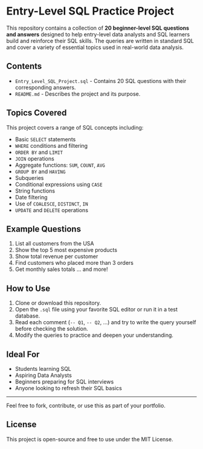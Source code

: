 # Entry-Level SQL Practice Project

This repository contains a collection of **20 beginner-level SQL questions and answers** designed to help entry-level data analysts and SQL learners build and reinforce their SQL skills. The queries are written in standard SQL and cover a variety of essential topics used in real-world data analysis.

## Contents

- `Entry_Level_SQL_Project.sql` - Contains 20 SQL questions with their corresponding answers.
- `README.md` - Describes the project and its purpose.

## Topics Covered

This project covers a range of SQL concepts including:

- Basic `SELECT` statements
- `WHERE` conditions and filtering
- `ORDER BY` and `LIMIT`
- `JOIN` operations
- Aggregate functions: `SUM`, `COUNT`, `AVG`
- `GROUP BY` and `HAVING`
- Subqueries
- Conditional expressions using `CASE`
- String functions
- Date filtering
- Use of `COALESCE`, `DISTINCT`, `IN`
- `UPDATE` and `DELETE` operations

## Example Questions

1. List all customers from the USA
2. Show the top 5 most expensive products
3. Show total revenue per customer
4. Find customers who placed more than 3 orders
5. Get monthly sales totals
... and more!

## How to Use

1. Clone or download this repository.
2. Open the `.sql` file using your favorite SQL editor or run it in a test database.
3. Read each comment (`-- Q1`, `-- Q2`, ...) and try to write the query yourself before checking the solution.
4. Modify the queries to practice and deepen your understanding.

## Ideal For

- Students learning SQL
- Aspiring Data Analysts
- Beginners preparing for SQL interviews
- Anyone looking to refresh their SQL basics

---

Feel free to fork, contribute, or use this as part of your portfolio.

## License

This project is open-source and free to use under the MIT License.
